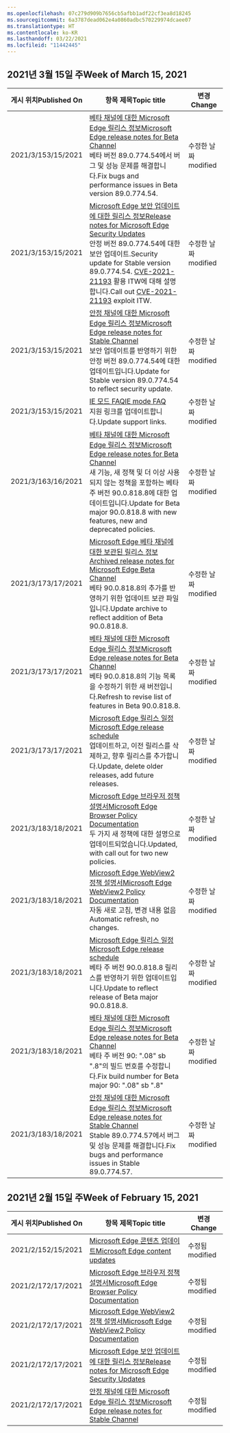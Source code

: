 ```yaml
---
ms.openlocfilehash: 07c279d909b7656cb5afbb1adf22cf3ea8d18245
ms.sourcegitcommit: 6a3787dead062e4a0860adbc570229974dcaee07
ms.translationtype: HT
ms.contentlocale: ko-KR
ms.lasthandoff: 03/22/2021
ms.locfileid: "11442445"
---
```

<!-- This file is generated automatically each week. Changes made to this file will be overwritten.-->




## <a name="week-of-march-15-2021"></a><span data-ttu-id="df236-101">2021년 3월 15일 주</span><span class="sxs-lookup"><span data-stu-id="df236-101">Week of March 15, 2021</span></span>


| <span data-ttu-id="df236-102">게시 위치</span><span class="sxs-lookup"><span data-stu-id="df236-102">Published On</span></span> |<span data-ttu-id="df236-103">항목 제목</span><span class="sxs-lookup"><span data-stu-id="df236-103">Topic title</span></span> | <span data-ttu-id="df236-104">변경</span><span class="sxs-lookup"><span data-stu-id="df236-104">Change</span></span> |
|------|------------|--------|
| <span data-ttu-id="df236-105">2021/3/15</span><span class="sxs-lookup"><span data-stu-id="df236-105">3/15/2021</span></span> | [<span data-ttu-id="df236-106">베타 채널에 대한 Microsoft Edge 릴리스 정보</span><span class="sxs-lookup"><span data-stu-id="df236-106">Microsoft Edge release notes for Beta Channel</span></span>](/DeployEdge/microsoft-edge-relnote-beta-channel)<br><span data-ttu-id="df236-107">베타 버전 89.0.774.54에서 버그 및 성능 문제를 해결합니다.</span><span class="sxs-lookup"><span data-stu-id="df236-107">Fix bugs and performance issues in Beta version 89.0.774.54.</span></span> | <span data-ttu-id="df236-108">수정한 날짜</span><span class="sxs-lookup"><span data-stu-id="df236-108">modified</span></span> |
| <span data-ttu-id="df236-109">2021/3/15</span><span class="sxs-lookup"><span data-stu-id="df236-109">3/15/2021</span></span> | [<span data-ttu-id="df236-110">Microsoft Edge 보안 업데이트에 대한 릴리스 정보</span><span class="sxs-lookup"><span data-stu-id="df236-110">Release notes for Microsoft Edge Security Updates</span></span>](/DeployEdge/microsoft-edge-relnotes-security)<br><span data-ttu-id="df236-111">안정 버전 89.0.774.54에 대한 보안 업데이트.</span><span class="sxs-lookup"><span data-stu-id="df236-111">Security update for Stable version 89.0.774.54.</span></span> <span data-ttu-id="df236-112">[CVE-2021-21193](https://msrc.microsoft.com/update-guide/vulnerability/CVE-2021-21193) 활용 ITW에 대해 설명합니다.</span><span class="sxs-lookup"><span data-stu-id="df236-112">Call out [CVE-2021-21193](https://msrc.microsoft.com/update-guide/vulnerability/CVE-2021-21193) exploit ITW.</span></span> | <span data-ttu-id="df236-113">수정한 날짜</span><span class="sxs-lookup"><span data-stu-id="df236-113">modified</span></span> |
| <span data-ttu-id="df236-114">2021/3/15</span><span class="sxs-lookup"><span data-stu-id="df236-114">3/15/2021</span></span> | [<span data-ttu-id="df236-115">안정 채널에 대한 Microsoft Edge 릴리스 정보</span><span class="sxs-lookup"><span data-stu-id="df236-115">Microsoft Edge release notes for Stable Channel</span></span>](/DeployEdge/microsoft-edge-relnote-stable-channel)<br><span data-ttu-id="df236-116">보안 업데이트를 반영하기 위한 안정 버전 89.0.774.54에 대한 업데이트입니다.</span><span class="sxs-lookup"><span data-stu-id="df236-116">Update for Stable version 89.0.774.54 to reflect security update.</span></span> | <span data-ttu-id="df236-117">수정한 날짜</span><span class="sxs-lookup"><span data-stu-id="df236-117">modified</span></span> |
| <span data-ttu-id="df236-118">2021/3/15</span><span class="sxs-lookup"><span data-stu-id="df236-118">3/15/2021</span></span> | [<span data-ttu-id="df236-119">IE 모드 FAQ</span><span class="sxs-lookup"><span data-stu-id="df236-119">IE mode FAQ</span></span>](/DeployEdge/edge-ie-mode-faq)<br><span data-ttu-id="df236-120">지원 링크를 업데이트합니다.</span><span class="sxs-lookup"><span data-stu-id="df236-120">Update support links.</span></span> | <span data-ttu-id="df236-121">수정한 날짜</span><span class="sxs-lookup"><span data-stu-id="df236-121">modified</span></span> |
| <span data-ttu-id="df236-122">2021/3/16</span><span class="sxs-lookup"><span data-stu-id="df236-122">3/16/2021</span></span> | [<span data-ttu-id="df236-123">베타 채널에 대한 Microsoft Edge 릴리스 정보</span><span class="sxs-lookup"><span data-stu-id="df236-123">Microsoft Edge release notes for Beta Channel</span></span>](/DeployEdge/microsoft-edge-relnote-beta-channel)<br><span data-ttu-id="df236-124">새 기능, 새 정책 및 더 이상 사용되지 않는 정책을 포함하는 베타 주 버전 90.0.818.8에 대한 업데이트입니다.</span><span class="sxs-lookup"><span data-stu-id="df236-124">Update for Beta major 90.0.818.8 with new features, new and deprecated policies.</span></span> | <span data-ttu-id="df236-125">수정한 날짜</span><span class="sxs-lookup"><span data-stu-id="df236-125">modified</span></span> |
| <span data-ttu-id="df236-126">2021/3/17</span><span class="sxs-lookup"><span data-stu-id="df236-126">3/17/2021</span></span> | [<span data-ttu-id="df236-127">Microsoft Edge 베타 채널에 대한 보관된 릴리스 정보</span><span class="sxs-lookup"><span data-stu-id="df236-127">Archived release notes for Microsoft Edge Beta Channel</span></span>](/DeployEdge/microsoft-edge-relnote-archive-beta-channel)<br><span data-ttu-id="df236-128">베타 90.0.818.8의 추가를 반영하기 위한 업데이트 보관 파일입니다.</span><span class="sxs-lookup"><span data-stu-id="df236-128">Update archive to reflect addition of Beta 90.0.818.8.</span></span> | <span data-ttu-id="df236-129">수정한 날짜</span><span class="sxs-lookup"><span data-stu-id="df236-129">modified</span></span> |
| <span data-ttu-id="df236-130">2021/3/17</span><span class="sxs-lookup"><span data-stu-id="df236-130">3/17/2021</span></span> | [<span data-ttu-id="df236-131">베타 채널에 대한 Microsoft Edge 릴리스 정보</span><span class="sxs-lookup"><span data-stu-id="df236-131">Microsoft Edge release notes for Beta Channel</span></span>](/DeployEdge/microsoft-edge-relnote-beta-channel)<br><span data-ttu-id="df236-132">베타 90.0.818.8의 기능 목록을 수정하기 위한 새 버전입니다.</span><span class="sxs-lookup"><span data-stu-id="df236-132">Refresh to revise list of features in Beta 90.0.818.8.</span></span> | <span data-ttu-id="df236-133">수정한 날짜</span><span class="sxs-lookup"><span data-stu-id="df236-133">modified</span></span> |
| <span data-ttu-id="df236-134">2021/3/17</span><span class="sxs-lookup"><span data-stu-id="df236-134">3/17/2021</span></span> | [<span data-ttu-id="df236-135">Microsoft Edge 릴리스 일정</span><span class="sxs-lookup"><span data-stu-id="df236-135">Microsoft Edge release schedule</span></span>](/DeployEdge/microsoft-edge-release-schedule)<br><span data-ttu-id="df236-136">업데이트하고, 이전 릴리스를 삭제하고, 향후 릴리스를 추가합니다.</span><span class="sxs-lookup"><span data-stu-id="df236-136">Update, delete older releases, add future releases.</span></span> | <span data-ttu-id="df236-137">수정한 날짜</span><span class="sxs-lookup"><span data-stu-id="df236-137">modified</span></span> |
| <span data-ttu-id="df236-138">2021/3/18</span><span class="sxs-lookup"><span data-stu-id="df236-138">3/18/2021</span></span> | [<span data-ttu-id="df236-139">Microsoft Edge 브라우저 정책 설명서</span><span class="sxs-lookup"><span data-stu-id="df236-139">Microsoft Edge Browser Policy Documentation</span></span>](/DeployEdge/microsoft-edge-policies)<br><span data-ttu-id="df236-140">두 가지 새 정책에 대한 설명으로 업데이트되었습니다.</span><span class="sxs-lookup"><span data-stu-id="df236-140">Updated, with call out for two new policies.</span></span> | <span data-ttu-id="df236-141">수정한 날짜</span><span class="sxs-lookup"><span data-stu-id="df236-141">modified</span></span> |
| <span data-ttu-id="df236-142">2021/3/18</span><span class="sxs-lookup"><span data-stu-id="df236-142">3/18/2021</span></span> | [<span data-ttu-id="df236-143">Microsoft Edge WebView2 정책 설명서</span><span class="sxs-lookup"><span data-stu-id="df236-143">Microsoft Edge WebView2 Policy Documentation</span></span>](/DeployEdge/microsoft-edge-webview-policies)<br><span data-ttu-id="df236-144">자동 새로 고침, 변경 내용 없음</span><span class="sxs-lookup"><span data-stu-id="df236-144">Automatic refresh, no changes.</span></span> | <span data-ttu-id="df236-145">수정한 날짜</span><span class="sxs-lookup"><span data-stu-id="df236-145">modified</span></span> |
| <span data-ttu-id="df236-146">2021/3/18</span><span class="sxs-lookup"><span data-stu-id="df236-146">3/18/2021</span></span> | [<span data-ttu-id="df236-147">Microsoft Edge 릴리스 일정</span><span class="sxs-lookup"><span data-stu-id="df236-147">Microsoft Edge release schedule</span></span>](/DeployEdge/microsoft-edge-release-schedule)<br><span data-ttu-id="df236-148">베타 주 버전 90.0.818.8 릴리스를 반영하기 위한 업데이트입니다.</span><span class="sxs-lookup"><span data-stu-id="df236-148">Update to reflect release of Beta major 90.0.818.8.</span></span> | <span data-ttu-id="df236-149">수정한 날짜</span><span class="sxs-lookup"><span data-stu-id="df236-149">modified</span></span> |
| <span data-ttu-id="df236-150">2021/3/18</span><span class="sxs-lookup"><span data-stu-id="df236-150">3/18/2021</span></span> | [<span data-ttu-id="df236-151">베타 채널에 대한 Microsoft Edge 릴리스 정보</span><span class="sxs-lookup"><span data-stu-id="df236-151">Microsoft Edge release notes for Beta Channel</span></span>](/DeployEdge/microsoft-edge-relnote-beta-channel)<br><span data-ttu-id="df236-152">베타 주 버전 90: ".08" sb ".8"의 빌드 번호를 수정합니다.</span><span class="sxs-lookup"><span data-stu-id="df236-152">Fix build number for Beta major 90: ".08" sb ".8"</span></span> | <span data-ttu-id="df236-153">수정한 날짜</span><span class="sxs-lookup"><span data-stu-id="df236-153">modified</span></span> |
| <span data-ttu-id="df236-154">2021/3/18</span><span class="sxs-lookup"><span data-stu-id="df236-154">3/18/2021</span></span> | [<span data-ttu-id="df236-155">안정 채널에 대한 Microsoft Edge 릴리스 정보</span><span class="sxs-lookup"><span data-stu-id="df236-155">Microsoft Edge release notes for Stable Channel</span></span>](/DeployEdge/microsoft-edge-relnote-stable-channel)<br><span data-ttu-id="df236-156">Stable 89.0.774.57에서 버그 및 성능 문제를 해결합니다.</span><span class="sxs-lookup"><span data-stu-id="df236-156">Fix bugs and performance issues in Stable 89.0.774.57.</span></span> | <span data-ttu-id="df236-157">수정한 날짜</span><span class="sxs-lookup"><span data-stu-id="df236-157">modified</span></span> |

## <a name="week-of-february-15-2021"></a><span data-ttu-id="df236-158">2021년 2월 15일 주</span><span class="sxs-lookup"><span data-stu-id="df236-158">Week of February 15, 2021</span></span>


| <span data-ttu-id="df236-159">게시 위치</span><span class="sxs-lookup"><span data-stu-id="df236-159">Published On</span></span> |<span data-ttu-id="df236-160">항목 제목</span><span class="sxs-lookup"><span data-stu-id="df236-160">Topic title</span></span> | <span data-ttu-id="df236-161">변경</span><span class="sxs-lookup"><span data-stu-id="df236-161">Change</span></span> |
|------|------------|--------|
| <span data-ttu-id="df236-162">2021/2/15</span><span class="sxs-lookup"><span data-stu-id="df236-162">2/15/2021</span></span> | [<span data-ttu-id="df236-163">Microsoft Edge 콘텐츠 업데이트</span><span class="sxs-lookup"><span data-stu-id="df236-163">Microsoft Edge content updates</span></span>](/DeployEdge/microsoft-edge-content-updates) | <span data-ttu-id="df236-164">수정됨</span><span class="sxs-lookup"><span data-stu-id="df236-164">modified</span></span> |
| <span data-ttu-id="df236-165">2021/2/17</span><span class="sxs-lookup"><span data-stu-id="df236-165">2/17/2021</span></span> | [<span data-ttu-id="df236-166">Microsoft Edge 브라우저 정책 설명서</span><span class="sxs-lookup"><span data-stu-id="df236-166">Microsoft Edge Browser Policy Documentation</span></span>](/DeployEdge/microsoft-edge-policies) | <span data-ttu-id="df236-167">수정됨</span><span class="sxs-lookup"><span data-stu-id="df236-167">modified</span></span> |
| <span data-ttu-id="df236-168">2021/2/17</span><span class="sxs-lookup"><span data-stu-id="df236-168">2/17/2021</span></span> | [<span data-ttu-id="df236-169">Microsoft Edge WebView2 정책 설명서</span><span class="sxs-lookup"><span data-stu-id="df236-169">Microsoft Edge WebView2 Policy Documentation</span></span>](/DeployEdge/microsoft-edge-webview-policies) | <span data-ttu-id="df236-170">수정됨</span><span class="sxs-lookup"><span data-stu-id="df236-170">modified</span></span> |
| <span data-ttu-id="df236-171">2021/2/17</span><span class="sxs-lookup"><span data-stu-id="df236-171">2/17/2021</span></span> | [<span data-ttu-id="df236-172">Microsoft Edge 보안 업데이트에 대한 릴리스 정보</span><span class="sxs-lookup"><span data-stu-id="df236-172">Release notes for Microsoft Edge Security Updates</span></span>](/DeployEdge/microsoft-edge-relnotes-security) | <span data-ttu-id="df236-173">수정됨</span><span class="sxs-lookup"><span data-stu-id="df236-173">modified</span></span> |
| <span data-ttu-id="df236-174">2021/2/17</span><span class="sxs-lookup"><span data-stu-id="df236-174">2/17/2021</span></span> | [<span data-ttu-id="df236-175">안정 채널에 대한 Microsoft Edge 릴리스 정보</span><span class="sxs-lookup"><span data-stu-id="df236-175">Microsoft Edge release notes for Stable Channel</span></span>](/DeployEdge/microsoft-edge-relnote-stable-channel) | <span data-ttu-id="df236-176">수정됨</span><span class="sxs-lookup"><span data-stu-id="df236-176">modified</span></span> |
